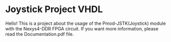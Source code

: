 # Joystick Project VHDL
Hello!
This is a project about the usage of the Pmod-JSTK(Joystick) module with the Nexys4-DDR FPGA circuit.
If you want more information, please read the Documentation.pdf file. 
